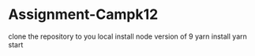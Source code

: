 # Assignment-Campk12
clone the repository to you local
install node version of 9
yarn install 
yarn start
